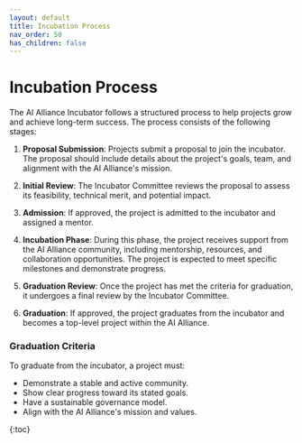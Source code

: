 ```yaml
---  
layout: default  
title: Incubation Process  
nav_order: 50  
has_children: false
---  
```


# Incubation Process

The AI Alliance Incubator follows a structured process to help projects grow and achieve long-term success. The process consists of the following stages:

1. **Proposal Submission**: Projects submit a proposal to join the incubator. The proposal should include details about the project's goals, team, and alignment with the AI Alliance's mission.

2. **Initial Review**: The Incubator Committee reviews the proposal to assess its feasibility, technical merit, and potential impact.

3. **Admission**: If approved, the project is admitted to the incubator and assigned a mentor.

4. **Incubation Phase**: During this phase, the project receives support from the AI Alliance community, including mentorship, resources, and collaboration opportunities. The project is expected to meet specific milestones and demonstrate progress.

5. **Graduation Review**: Once the project has met the criteria for graduation, it undergoes a final review by the Incubator Committee.

6. **Graduation**: If approved, the project graduates from the incubator and becomes a top-level project within the AI Alliance.

### Graduation Criteria
To graduate from the incubator, a project must:
- Demonstrate a stable and active community.
- Show clear progress toward its stated goals.
- Have a sustainable governance model.
- Align with the AI Alliance's mission and values.

{:toc}  